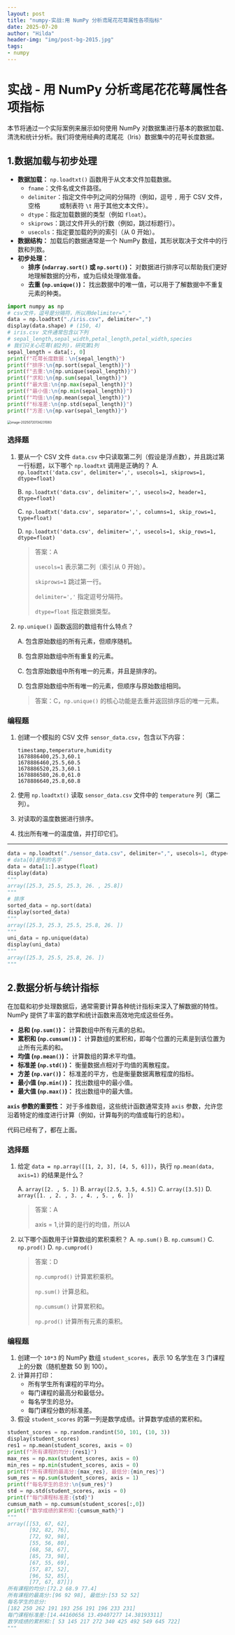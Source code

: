```yaml
---
layout: post
title: "numpy-实战:用 NumPy 分析鸢尾花花萼属性各项指标"
date: 2025-07-20
author: "Hilda"
header-img: "img/post-bg-2015.jpg"
tags:
- numpy
---
```


<script type="text/javascript"
        src="https://cdnjs.cloudflare.com/ajax/libs/mathjax/2.7.5/MathJax.js?config=TeX-AMS-MML_SVG">
</script>


# 实战 - 用 NumPy 分析鸢尾花花萼属性各项指标

本节将通过一个实际案例来展示如何使用 NumPy 对数据集进行基本的数据加载、清洗和统计分析。我们将使用经典的鸢尾花（Iris）数据集中的花萼长度数据。

## 1.数据加载与初步处理

- **数据加载：** `np.loadtxt()` 函数用于从文本文件加载数据。
    - `fname`：文件名或文件路径。
    - `delimiter`：指定文件中列之间的分隔符（例如，逗号 `,` 用于 CSV 文件，空格 `     ` 或制表符 `\t` 用于其他文本文件）。
    - `dtype`：指定加载数据的类型（例如 `float`）。
    - `skiprows`：跳过文件开头的行数（例如，跳过标题行）。
    - `usecols`：指定要加载的列的索引（从 0 开始）。
- **数据结构：** 加载后的数据通常是一个 NumPy 数组，其形状取决于文件中的行数和列数。
- **初步处理：**
    - **排序 (`ndarray.sort()` 或 `np.sort()`)：** 对数据进行排序可以帮助我们更好地理解数据的分布，或为后续处理做准备。
    - **去重 (`np.unique()`)：** 找出数据中的唯一值，可以用于了解数据中不重复元素的种类。



```python
import numpy as np
# csv文件，逗号是分隔符，所以用delimiter=","
data = np.loadtxt("./iris.csv", delimiter=",")
display(data.shape) # (150, 4)
# iris.csv 文件通常包含以下列
# sepal_length,sepal_width,petal_length,petal_width,species
# 我们只关心花萼(前2列)，研究第1列
sepal_length = data[:, 0]
print(f"花萼长度数据：\n{sepal_length}") 
print(f"排序:\n{np.sort(sepal_length)}")
print(f"去重:\n{np.unique(sepal_length)}")
print(f"求和:\n{np.sum(sepal_length)}")
print(f"最大值:\n{np.max(sepal_length)}")
print(f"最小值:\n{np.min(sepal_length)}")
print(f"均值:\n{np.mean(sepal_length)}")
print(f"标准差:\n{np.std(sepal_length)}")
print(f"方差:\n{np.var(sepal_length)}")
```

<img src="https://wechat01.oss-cn-hangzhou.aliyuncs.com/img/image-20250720134231083.png" alt="image-20250720134231083" style="zoom:50%;" />

### 选择题

1. 要从一个 CSV 文件 `data.csv` 中只读取第二列（假设是浮点数），并且跳过第一行标题，以下哪个 `np.loadtxt` 调用是正确的？ A. `np.loadtxt('data.csv', delimiter=',', usecols=1, skiprows=1, dtype=float)`

   B. `np.loadtxt('data.csv', delimiter=',', usecols=2, header=1, dtype=float)`

   C. `np.loadtxt('data.csv', separator=',', columns=1, skip_rows=1, type=float)`

   D. `np.loadtxt('data.csv', delimiter=',', usecols=1, skip_rows=1, dtype=float)`

   > 答案：A
   >
   > `usecols=1` 表示第二列（索引从 0 开始）。
   >
   > `skiprows=1` 跳过第一行。
   >
   > `delimiter=','` 指定逗号分隔符。
   >
   > `dtype=float` 指定数据类型。

2. `np.unique()` 函数返回的数组有什么特点？

   A. 包含原始数组的所有元素，但顺序随机。

   B. 包含原始数组中所有重复的元素。

   C. 包含原始数组中所有唯一的元素，并且是排序的。

   D. 包含原始数组中所有唯一的元素，但顺序与原始数组相同。

   > 答案：C，`np.unique()` 的核心功能是去重并返回排序后的唯一元素。

### 编程题

1. 创建一个模拟的 CSV 文件 `sensor_data.csv`，包含以下内容：

   ```
   timestamp,temperature,humidity
   1678886400,25.3,60.1
   1678886460,25.5,60.5
   1678886520,25.3,60.1
   1678886580,26.0,61.0
   1678886640,25.8,60.8
   ```

2. 使用 `np.loadtxt()` 读取 `sensor_data.csv` 文件中的 `temperature` 列（第二列）。

3. 对读取的温度数据进行排序。

4. 找出所有唯一的温度值，并打印它们。

----

```python
data = np.loadtxt("./sensor_data.csv", delimiter=",", usecols=1, dtype=str, skiprows=0)
# data[0]是列的名字
data = data[1:].astype(float)
display(data)
"""
array([25.3, 25.5, 25.3, 26. , 25.8])
"""
# 排序
sorted_data = np.sort(data)
display(sorted_data)
"""
array([25.3, 25.3, 25.5, 25.8, 26. ])
"""
uni_data = np.unique(data)
display(uni_data)
"""
array([25.3, 25.5, 25.8, 26. ])
"""
```



## 2.数据分析与统计指标

在加载和初步处理数据后，通常需要计算各种统计指标来深入了解数据的特性。NumPy 提供了丰富的数学和统计函数来高效地完成这些任务。

- **总和 (`np.sum()`)：** 计算数组中所有元素的总和。
- **累积和 (`np.cumsum()`)：** 计算数组的累积和，即每个位置的元素是到该位置为止所有元素的和。
- **均值 (`np.mean()`)：** 计算数组的算术平均值。
- **标准差 (`np.std()`)：** 衡量数据点相对于均值的离散程度。
- **方差 (`np.var()`)：** 标准差的平方，也是衡量数据离散程度的指标。
- **最小值 (`np.min()`)：** 找出数组中的最小值。
- **最大值 (`np.max()`)：** 找出数组中的最大值。

**`axis` 参数的重要性：** 对于多维数组，这些统计函数通常支持 `axis` 参数，允许您沿着特定的维度进行计算（例如，计算每列的均值或每行的总和）。

代码已经有了，都在上面。

### 选择题

1. 给定 `data = np.array([[1, 2, 3], [4, 5, 6]])`，执行 `np.mean(data, axis=1)` 的结果是什么？

   A. `array([2. , 5. ])` B. `array([2.5, 3.5, 4.5])` C. `array([3.5])` D. `array([1. , 2. , 3. , 4. , 5. , 6. ])`

   > 答案：A
   >
   > axis = 1,计算的是行的均值，所以A

2. 以下哪个函数用于计算数组的累积乘积？ A. `np.sum()` B. `np.cumsum()` C. `np.prod()` D. `np.cumprod()`

   > 答案：D
   >
   > `np.cumprod()` 计算累积乘积。
   >
   > `np.sum()` 计算总和。
   >
   > `np.cumsum()` 计算累积和。
   >
   > `np.prod()` 计算所有元素的乘积。

### 编程题

1. 创建一个 `10*3` 的 NumPy 数组 `student_scores`，表示 10 名学生在 3 门课程上的分数（随机整数 50 到 100）。
2. 计算并打印：
    - 所有学生所有课程的平均分。
    - 每门课程的最高分和最低分。
    - 每名学生的总分。
    - 每门课程分数的标准差。
3. 假设 `student_scores` 的第一列是数学成绩。计算数学成绩的累积和。

```python
student_scores = np.random.randint(50, 101, (10, 3))
display(student_scores)
res1 = np.mean(student_scores, axis = 0)
print(f"所有课程的均分:{res1}")
max_res = np.max(student_scores, axis = 0)
min_res = np.min(student_scores, axis = 0)
print(f"所有课程的最高分:{max_res}, 最低分:{min_res}")
sum_res = np.sum(student_scores, axis = 1)
print(f"每名学生的总分:\n{sum_res}")
std = np.std(student_scores, axis = 0)
print(f"每门课程标准差:{std}")
cumsum_math = np.cumsum(student_scores[:,0])
print(f"数学成绩的累积和:{cumsum_math}")
"""
array([[53, 67, 62],
       [92, 82, 76],
       [72, 92, 98],
       [55, 56, 80],
       [68, 58, 67],
       [85, 73, 98],
       [67, 55, 69],
       [57, 87, 52],
       [96, 52, 85],
       [77, 67, 87]])
所有课程的均分:[72.2 68.9 77.4]
所有课程的最高分:[96 92 98], 最低分:[53 52 52]
每名学生的总分:
[182 250 262 191 193 256 191 196 233 231]
每门课程标准差:[14.44160656 13.49407277 14.38193311]
数学成绩的累积和:[ 53 145 217 272 340 425 492 549 645 722]
"""
```










